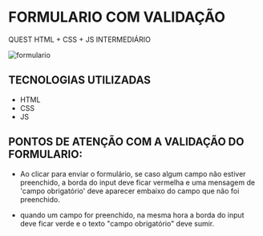 # FORMULARIO COM VALIDAÇÃO
QUEST HTML + CSS + JS INTERMEDIÁRIO

![formulario](https://user-images.githubusercontent.com/66094966/174322830-2c1034b0-92fc-48d6-9a51-a3e7dca51184.gif)

##  TECNOLOGIAS UTILIZADAS
- HTML
- CSS
- JS

##  PONTOS DE ATENÇÃO COM A VALIDAÇÃO DO  FORMULARIO:

- Ao clicar para enviar o formulário, se caso algum  campo não estiver preenchido, a borda do input  deve ficar vermelha  e uma mensagem  de  'campo obrigatório' deve  aparecer embaixo  do campo  que não  foi preenchido.

-  quando um campo for preenchido, na mesma
hora a borda do input deve ficar verde e o
texto "campo obrigatório" deve sumir.
